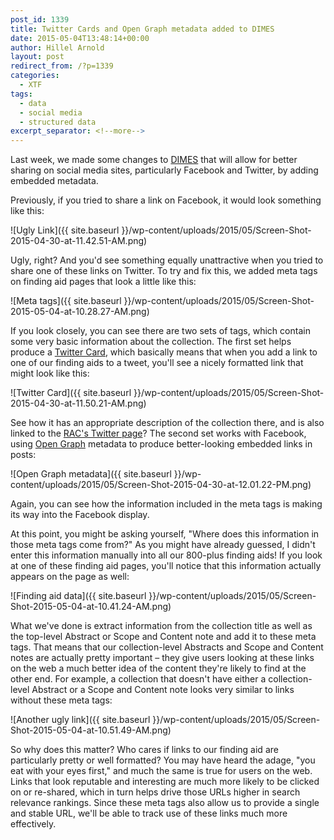 ```yaml
---
post_id: 1339
title: Twitter Cards and Open Graph metadata added to DIMES
date: 2015-05-04T13:48:14+00:00
author: Hillel Arnold
layout: post
redirect_from: /?p=1339
categories:
  - XTF
tags:
  - data
  - social media
  - structured data
excerpt_separator: <!--more-->
---
```

Last week, we made some changes to [DIMES](http://dimes.rockarch.org/xtf/search) that will allow for better sharing on social media sites, particularly Facebook and Twitter, by adding embedded metadata.<!--more-->

Previously, if you tried to share a link on Facebook, it would look something like this:

![Ugly Link]({{ site.baseurl }}/wp-content/uploads/2015/05/Screen-Shot-2015-04-30-at-11.42.51-AM.png)

Ugly, right? And you'd see something equally unattractive when you tried to share one of these links on Twitter. To try and fix this, we added meta tags on finding aid pages that look a little like this:

![Meta tags]({{ site.baseurl }}/wp-content/uploads/2015/05/Screen-Shot-2015-05-04-at-10.28.27-AM.png)

If you look closely, you can see there are two sets of tags, which contain some very basic information about the collection. The first set helps produce a [Twitter Card](https://dev.twitter.com/cards/overview), which basically means that when you add a link to one of our finding aids to a tweet, you'll see a nicely formatted link that might look like this:

![Twitter Card]({{ site.baseurl }}/wp-content/uploads/2015/05/Screen-Shot-2015-04-30-at-11.50.21-AM.png)

See how it has an appropriate description of the collection there, and is also linked to the [RAC's Twitter page](https://twitter.com/rockarch_org)? The second set works with Facebook, using [Open Graph](https://developers.facebook.com/docs/sharing/opengraph) metadata to produce better-looking embedded links in posts:

![Open Graph metadata]({{ site.baseurl }}/wp-content/uploads/2015/05/Screen-Shot-2015-04-30-at-12.01.22-PM.png)

Again, you can see how the information included in the meta tags is making its way into the Facebook display.

At this point, you might be asking yourself, "Where does this information in those meta tags come from?" As you might have already guessed, I didn't enter this information manually into all our 800-plus finding aids! If you look at one of these finding aid pages, you'll notice that this information actually appears on the page as well:

![Finding aid data]({{ site.baseurl }}/wp-content/uploads/2015/05/Screen-Shot-2015-05-04-at-10.41.24-AM.png)

What we've done is extract information from the collection title as well as the top-level Abstract or Scope and Content note and add it to these meta tags. That means that our collection-level Abstracts and Scope and Content notes are actually pretty important – they give users looking at these links on the web a much better idea of the content they're likely to find at the other end. For example, a collection that doesn't have either a collection-level Abstract or a Scope and Content note looks very similar to links without these meta tags:

![Another ugly link]({{ site.baseurl }}/wp-content/uploads/2015/05/Screen-Shot-2015-05-04-at-10.51.49-AM.png)

So why does this matter? Who cares if links to our finding aid are particularly pretty or well formatted? You may have heard the adage, "you eat with your eyes first," and much the same is true for users on the web. Links that look reputable and interesting are much more likely to be clicked on or re-shared, which in turn helps drive those URLs higher in search relevance rankings. Since these meta tags also allow us to provide a single and stable URL, we'll be able to track use of these links much more effectively.
